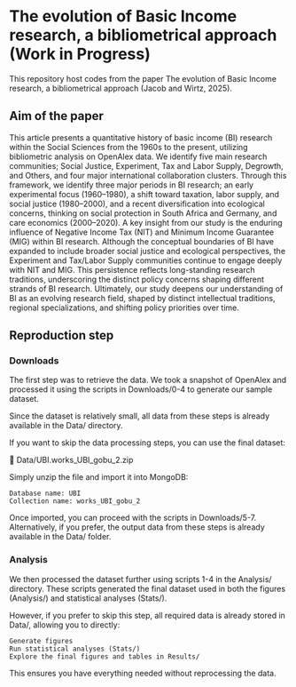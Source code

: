 # The evolution of Basic Income research, a bibliometrical approach (Work in Progress)

This repository host codes from the paper The evolution of Basic Income research, a bibliometrical approach (Jacob and Wirtz, 2025).

## Aim of the paper

This article presents a quantitative history of basic income (BI) research within the Social Sciences from the 1960s to the present, utilizing bibliometric analysis on OpenAlex data. We identify five main research communities; Social Justice, Experiment, Tax and Labor Supply, Degrowth, and Others, and four major international collaboration clusters. Through this framework, we identify three major periods in BI research; an early experimental focus (1960–1980), a shift toward taxation, labor supply, and social justice (1980–2000), and a recent diversification into ecological concerns, thinking on social protection in South Africa and Germany, and care economics (2000–2020). A key insight from our study is the enduring influence of Negative Income Tax (NIT) and Minimum Income Guarantee (MIG) within BI research. Although the conceptual boundaries of BI have expanded to include broader social justice and ecological perspectives, the Experiment and Tax/Labor Supply communities continue to engage deeply with NIT and MIG. This persistence reflects long-standing research traditions, underscoring the distinct policy concerns shaping different strands of BI research. Ultimately, our study deepens our understanding of BI as an evolving research field, shaped by distinct intellectual traditions, regional specializations, and shifting policy priorities over time.

## Reproduction step

### Downloads

The first step was to retrieve the data. We took a snapshot of OpenAlex and processed it using the scripts in Downloads/0-4 to generate our sample dataset.

Since the dataset is relatively small, all data from these steps is already available in the Data/ directory.

If you want to skip the data processing steps, you can use the final dataset:

📂 Data/UBI.works_UBI_gobu_2.zip

Simply unzip the file and import it into MongoDB:

    Database name: UBI
    Collection name: works_UBI_gobu_2

Once imported, you can proceed with the scripts in Downloads/5-7. Alternatively, if you prefer, the output data from these steps is already available in the Data/ folder.



### Analysis

We then processed the dataset further using scripts 1-4 in the Analysis/ directory. These scripts generated the final dataset used in both the figures (Analysis/) and statistical analyses (Stats/).

However, if you prefer to skip this step, all required data is already stored in Data/, allowing you to directly:

    Generate figures
    Run statistical analyses (Stats/)
    Explore the final figures and tables in Results/

This ensures you have everything needed without reprocessing the data. 